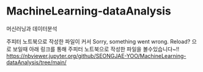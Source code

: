# MachineLearning-dataAnalysis
머신러닝과 데이터분석

주피터 노트북으로 작성한 파일이 커서 Sorry, something went wrong. Reload? 으로 보일때 
아래 링크를 통해 주피터 노트북으로 작성한 파일을 볼수있습니다~!!
https://nbviewer.jupyter.org/github/SEONGJAE-YOO/MachineLearning-dataAnalysis/tree/main/
